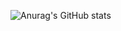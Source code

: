 ![Anurag's GitHub stats](https://github-readme-stats.vercel.app/api?username=xenofront&count_private=true)

